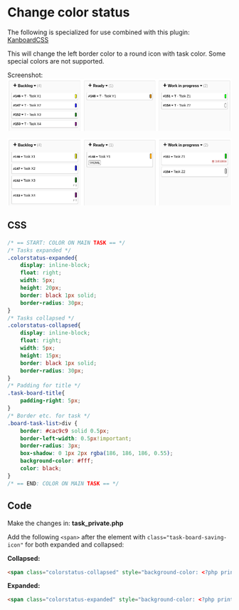 # Change color status

The following is specialized for use combined with this plugin: [KanboardCSS](https://gitlab.com/ThomasTJ/KanboardCSS)

This will change the left border color to a round icon with task color. Some special colors are not supported.

Screenshot:
![collapsed](screenshot/collapsed.png)

![expanded](screenshot/expanded.png)


## CSS
```CSS
/* == START: COLOR ON MAIN TASK == */
/* Tasks expanded */
.colorstatus-expanded{
    display: inline-block;
    float: right;
    width: 5px;
    height: 20px;
    border: black 1px solid;
    border-radius: 30px;
}
/* Tasks collapsed */
.colorstatus-collapsed{
    display: inline-block;
    float: right;
    width: 5px;
    height: 15px;
    border: black 1px solid;
    border-radius: 30px;
}
/* Padding for title */
.task-board-title{
    padding-right: 5px;
}
/* Border etc. for task */
.board-task-list>div {
    border: #cac9c9 solid 0.5px;
    border-left-width: 0.5px!important;
    border-radius: 3px;
    box-shadow: 0 1px 2px rgba(186, 186, 186, 0.55);
    background-color: #fff;
    color: black;
}
/* == END: COLOR ON MAIN TASK == */
```

## Code

Make the changes in: **task_private.php**

Add the following `<span>` after the element with `class="task-board-saving-icon"` for both expanded and collapsed:

**Collapsed:**
```HTML
<span class="colorstatus-collapsed" style="background-color: <?php print $task[color_id]; ?>;"></span>
```

**Expanded:**
```HTML
<span class="colorstatus-expanded" style="background-color: <?php print $task[color_id]; ?>;"></span>
```
